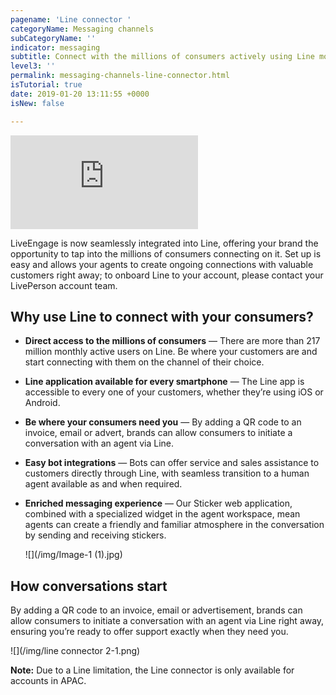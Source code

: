 ```yaml
---
pagename: 'Line connector '
categoryName: Messaging channels
subCategoryName: ''
indicator: messaging
subtitle: Connect with the millions of consumers actively using Line monthly
level3: ''
permalink: messaging-channels-line-connector.html
isTutorial: true
date: 2019-01-20 13:11:55 +0000
isNew: false

---
```

<iframe src="https://player.vimeo.com/video/251149506" frameborder="0" webkitallowfullscreen mozallowfullscreen allowfullscreen></iframe>

LiveEngage is now seamlessly integrated into Line, offering your brand the opportunity to tap into the millions of consumers connecting on it. Set up is easy and allows your agents to create ongoing connections with valuable customers right away; to onboard Line to your account, please contact your LivePerson account team.

## Why use Line to connect with your consumers?

* **Direct access to the millions of consumers** — There are more than 217 million monthly active users on Line. Be where your customers are and start connecting with them on the channel of their choice.
* **Line application available for every smartphone** — The Line app is accessible to every one of your customers, whether they’re using iOS or Android.
* **Be where your consumers need you** — By adding a QR code to an invoice, email or advert, brands can allow consumers to initiate a conversation with an agent via Line.
* **Easy bot integrations** — Bots can offer service and sales assistance to customers directly through Line, with seamless transition to a human agent available as and when required.
* **Enriched messaging experience** — Our Sticker web application, combined with a specialized widget in the agent workspace, mean agents can create a friendly and familiar atmosphere in the conversation by sending and receiving stickers.

  ![](/img/Image-1 (1).jpg)

## How conversations start

By adding a QR code to an invoice, email or advertisement, brands can allow consumers to initiate a conversation with an agent via Line right away, ensuring you’re ready to offer support exactly when they need you.

![](/img/line connector 2-1.png)

<div class="important">

<b>Note:</b> Due to a Line limitation, the Line connector is only available for accounts in APAC.</div>